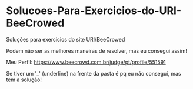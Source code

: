 # Solucoes-Para-Exercicios-do-URI-BeeCrowed
Soluções para exercicios do site URI/BeeCrowed

Podem não ser as melhores maneiras de resolver, mas eu consegui assim!

Meu Perfil: https://www.beecrowd.com.br/judge/pt/profile/551591

Se tiver um '_' (underline) na frente da pasta é pq eu não consegui, mas tem a solução!